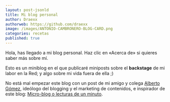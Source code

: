 ```yaml
---
layout: post-jsonld
title: Mi blog personal
author: Draexx
authorweb: https://github.com/draexx
image: /images/ANTONIO-CAMBRONERO-BLOG-CARD.png
categories: recetas
published: true
---
```


Hola, has llegado a mi blog personal. Haz clic en «Acerca de» si quieres saber más sobre mí.

Esto es un miniblog en el que publicaré miniposts sobre el **backstage** de mi labor en la Red; y algo sobre mi vida fuera de ella ;)

No está mal empezar este blog con un post de mi amigo y colega [Alberto Gómez](https://www.twitter.com/albermoire), ideólogo del blogging y el marketing de contenidos, e inspirador de este blog: [Micro-blog o lecturas de un minuto](https://www.inbound.ml/post/176675540892/micro-blog-o-lecturas-de-un-minuto).
